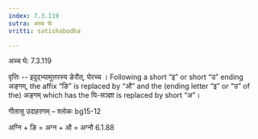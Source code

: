 ```yaml
---
index: 7.3.119
sutra: अच्च घेः
vritti: satishabodha

---
```

 अच्च घे: 7.3.119 


वृत्तिः -- इदुद्भ्यामुत्तरस्य ङेरौत्, घेरच्च । Following a short “इ” or short “उ” ending अङ्गम्, the affix “ङि” is replaced by “औ” and the (ending letter “इ” or “उ” of the) अङ्गम् which has the घि-सञ्ज्ञा is replaced by short “अ”। 


गीतासु उदाहरणम् – श्लोकः bg15-12 


अग्नि + ङि = अग्न + औ = अग्नौ 6.1.88 